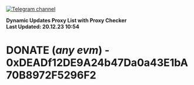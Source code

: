 [![Telegram channel](https://img.shields.io/endpoint?url=https://runkit.io/damiankrawczyk/telegram-badge/branches/master?url=https://t.me/n4z4v0d)](https://t.me/n4z4v0d) 

**Dynamic Updates Proxy List with Proxy Checker**  
**Last Updated: 20.12.23 10:54**

# DONATE (_any evm_) - 0xDEADf12DE9A24b47Da0a43E1bA70B8972F5296F2

